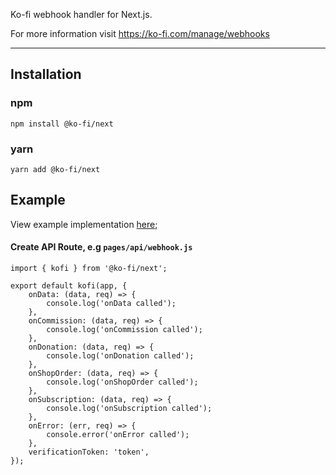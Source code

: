 Ko-fi webhook handler for Next.js.

For more information visit https://ko-fi.com/manage/webhooks

---

## Installation

### npm

`npm install @ko-fi/next`

### yarn

`yarn add @ko-fi/next`

## Example

View example implementation [here](https://github.com/oneso/ko-fi-next-example);

#### Create API Route, e.g `pages/api/webhook.js`

    import { kofi } from '@ko-fi/next';

    export default kofi(app, {
        onData: (data, req) => {
            console.log('onData called');
        },
        onCommission: (data, req) => {
            console.log('onCommission called');
        },
        onDonation: (data, req) => {
            console.log('onDonation called');
        },
        onShopOrder: (data, req) => {
            console.log('onShopOrder called');
        },
        onSubscription: (data, req) => {
            console.log('onSubscription called');
        },
        onError: (err, req) => {
            console.error('onError called');
        },
        verificationToken: 'token',
    });

